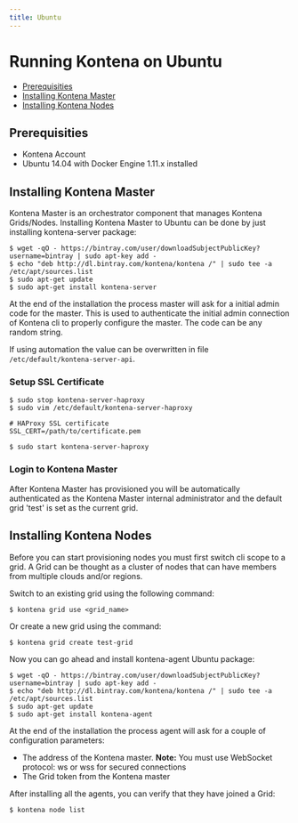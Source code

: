 ```yaml
---
title: Ubuntu
---
```


# Running Kontena on Ubuntu

- [Prerequisities](ubuntu#prerequisities)
- [Installing Kontena Master](ubuntu#installing-kontena-master)
- [Installing Kontena Nodes](ubuntu#installing-kontena-nodes)

## Prerequisities

- Kontena Account
- Ubuntu 14.04 with Docker Engine 1.11.x installed

## Installing Kontena Master

Kontena Master is an orchestrator component that manages Kontena Grids/Nodes. Installing Kontena Master to Ubuntu can be done by just installing kontena-server package:

```
$ wget -qO - https://bintray.com/user/downloadSubjectPublicKey?username=bintray | sudo apt-key add -
$ echo "deb http://dl.bintray.com/kontena/kontena /" | sudo tee -a /etc/apt/sources.list
$ sudo apt-get update
$ sudo apt-get install kontena-server
```

At the end of the installation the process master will ask for a initial admin code for the master. This is used to authenticate the initial admin connection of Kontena cli to properly configure the master. The code can be any random string.

If using automation the value can be overwritten in file `/etc/default/kontena-server-api`.

### Setup SSL Certificate

```
$ sudo stop kontena-server-haproxy
$ sudo vim /etc/default/kontena-server-haproxy

# HAProxy SSL certificate
SSL_CERT=/path/to/certificate.pem

$ sudo start kontena-server-haproxy
```

### Login to Kontena Master

After Kontena Master has provisioned you will be automatically authenticated as the Kontena Master internal administrator and the default grid 'test' is set as the current grid.

## Installing Kontena Nodes

Before you can start provisioning nodes you must first switch cli scope to a grid. A Grid can be thought as a cluster of nodes that can have members from multiple clouds and/or regions.

Switch to an existing grid using the following command:

```
$ kontena grid use <grid_name>
```

Or create a new grid using the command:

```
$ kontena grid create test-grid
```

Now you can go ahead and install kontena-agent Ubuntu package:

```
$ wget -qO - https://bintray.com/user/downloadSubjectPublicKey?username=bintray | sudo apt-key add -
$ echo "deb http://dl.bintray.com/kontena/kontena /" | sudo tee -a /etc/apt/sources.list
$ sudo apt-get update
$ sudo apt-get install kontena-agent
```

At the end of the installation the process agent will ask for a couple of configuration parameters:

* The address of the Kontena master. **Note:** You must use WebSocket protocol: ws or wss for secured connections
* The Grid token from the Kontena master

After installing all the agents, you can verify that they have joined a Grid:

```
$ kontena node list
```
